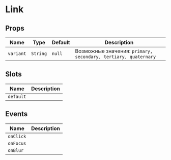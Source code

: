# Link

## Props

| Name      | Type     | Default | Description                                                    |
| --------- | -------- | ------- | -------------------------------------------------------------- |
| `variant` | `String` | `null`  | Возможные значения: `primary, secondary, tertiary, quaternary` |

## Slots

| Name      | Description |
| --------- | ----------- |
| `default` |             |

## Events

| Name      | Description |
| --------- | ----------- |
| `onClick` |             |
| `onFocus` |             |
| `onBlur`  |             |
